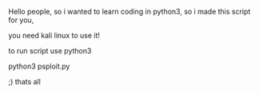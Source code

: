 Hello people, so i wanted to learn coding in python3, so i made this script for you, 

you need kali linux to use it!

to run script use python3

python3 psploit.py

;) thats all


